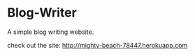# Blog-Writer
A simple blog writing website.

check out the site:
http://mighty-beach-78447.herokuapp.com

